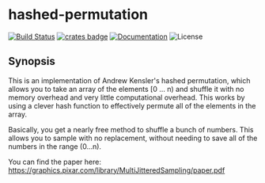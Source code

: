 # hashed-permutation

[![Build Status](https://dev.azure.com/afnanenayet/hashed-permutation/_apis/build/status/afnanenayet.hashed-permutation?branchName=master)](https://dev.azure.com/afnanenayet/hashed-permutation/_build/latest?definitionId=7&branchName=master)
[![crates badge](https://meritbadge.herokuapp.com/hashed-permutation)](https://crates.io/crates/hashed-permutation)
[![Documentation](https://docs.rs/hashed-permutation/badge.svg)](https://docs.rs/hashed-permutation)
![License](https://img.shields.io/crates/l/hashed-permutation/1.0.0.svg)

## Synopsis

This is an implementation of Andrew Kensler's hashed permutation, which allows
you to take an array of the elements [0 ... n) and shuffle it with no memory
overhead and very little computational overhead. This works by using a clever
hash function to effectively permute all of the elements in the array.

Basically, you get a nearly free method to shuffle a bunch of numbers. This
allows you to sample with no replacement, without needing to save all of the
numbers in the range (0...n).

You can find the paper here: https://graphics.pixar.com/library/MultiJitteredSampling/paper.pdf
